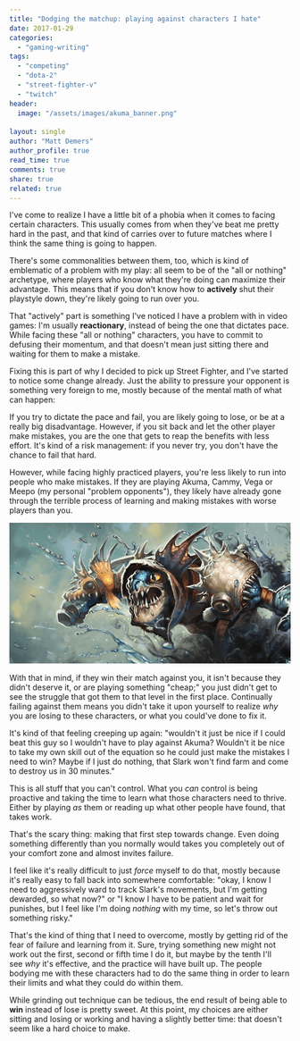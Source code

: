 ```yaml
---
title: "Dodging the matchup: playing against characters I hate"
date: 2017-01-29
categories: 
  - "gaming-writing"
tags: 
  - "competing"
  - "dota-2"
  - "street-fighter-v"
  - "twitch"
header:
  image: "/assets/images/akuma_banner.png"

layout: single
author: "Matt Demers"
author_profile: true
read_time: true
comments: true
share: true
related: true
---
```


I've come to realize I have a little bit of a phobia when it comes to facing certain characters. This usually comes from when they've beat me pretty hard in the past, and that kind of carries over to future matches where I think the same thing is going to happen.

There's some commonalities between them, too, which is kind of emblematic of a problem with my play: all seem to be of the "all or nothing" archetype, where players who know what they're doing can maximize their advantage. This means that if you don't know how to **actively** shut their playstyle down, they're likely going to run over you.

That "actively" part is something I've noticed I have a problem with in video games: I'm usually **reactionary**, instead of being the one that dictates pace. While facing these "all or nothing" characters, you have to commit to defusing their momentum, and that doesn't mean just sitting there and waiting for them to make a mistake.

Fixing this is part of why I decided to pick up Street Fighter, and I've started to notice some change already. Just the ability to pressure your opponent is something very foreign to me, mostly because of the mental math of what can happen:

If you try to dictate the pace and fail, you are likely going to lose, or be at a really big disadvantage. However, if you sit back and let the other player make mistakes, you are the one that gets to reap the benefits with less effort. It's kind of a risk management: if you never try, you don't have the chance to fail that hard.

However, while facing highly practiced players, you're less likely to run into people who make mistakes. If they are playing Akuma, Cammy, Vega or Meepo (my personal "problem opponents"), they likely have already gone through the terrible process of learning and making mistakes with worse players than you.

![](/assets/images/slark_banner.png)

With that in mind, if they win their match against you, it isn't because they didn't deserve it, or are playing something "cheap;" you just didn't get to see the struggle that got them to that level in the first place. Continually failing against them means you didn't take it upon yourself to realize _why_ you are losing to these characters, or what you could've done to fix it.

It's kind of that feeling creeping up again: "wouldn't it just be nice if I could beat this guy so I wouldn't have to play against Akuma? Wouldn't it be nice to take my own skill out of the equation so he could just make the mistakes I need to win? Maybe if I just do nothing, that Slark won't find farm and come to destroy us in 30 minutes."

This is all stuff that you can't control. What you _can_ control is being proactive and taking the time to learn what those characters need to thrive. Either by playing _as_ them or reading up what other people have found, that takes work.

That's the scary thing: making that first step towards change. Even doing something differently than you normally would takes you completely out of your comfort zone and almost invites failure.

I feel like it's really difficult to just _force_ myself to do that, mostly because it's really easy to fall back into somewhere comfortable: "okay, I know I need to aggressively ward to track Slark's movements, but I'm getting dewarded, so what now?" or "I know I have to be patient and wait for punishes, but I feel like I'm doing _nothing_ with my time, so let's throw out something risky."

That's the kind of thing that I need to overcome, mostly by getting rid of the fear of failure and learning from it. Sure, trying something new might not work out the first, second or fifth time I do it, but maybe by the tenth I'll see _why_ it's effective, and the practice will have built up. The people bodying me with these characters had to do the same thing in order to learn their limits and what they could do within them.

While grinding out technique can be tedious, the end result of being able to **win** instead of lose is pretty sweet. At this point, my choices are either sitting and losing or working and having a slightly better time: that doesn't seem like a hard choice to make.
